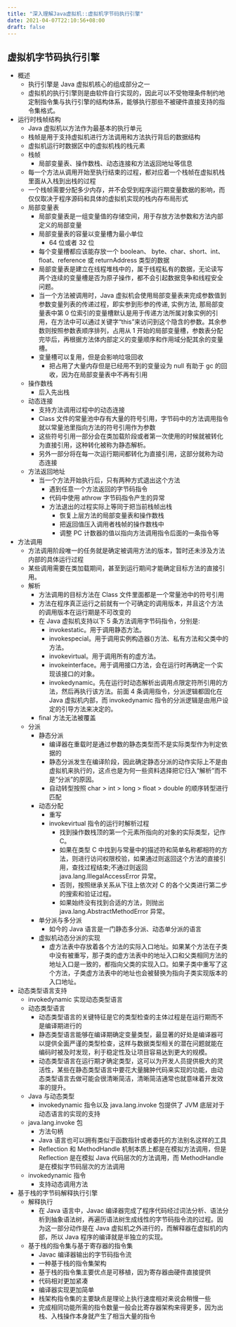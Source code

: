```yaml
---
title: "深入理解Java虚拟机::虚拟机字节码执行引擎"
date: 2021-04-07T22:10:56+08:00
draft: false
---
```


## 虚拟机字节码执行引擎

- 概述
  - 执行引擎是 Java 虚拟机核心的组成部分之一
  - 虚拟机的执行引擎则是由软件自行实现的，因此可以不受物理条件制约地定制指令集与执行引擎的结构体系，能够执行那些不被硬件直接支持的指令集格式。
- 运行时栈帧结构
  - Java 虚拟机以方法作为最基本的执行单元
  - 栈帧是用于支持虚拟机进行方法调用和方法执行背后的数据结构
  - 虚拟机运行时数据区中的虚拟机栈的栈元素
  - 栈帧
    - 局部变量表、操作数栈、动态连接和方法返回地址等信息
  - 每一个方法从调用开始至执行结束的过程，都对应着一个栈帧在虚拟机栈里面从入栈到出栈的过程
  - 一个栈帧需要分配多少内存，并不会受到程序运行期变量数据的影响，而仅仅取决于程序源码和具体的虚拟机实现的栈内存布局形式
  - 局部变量表
    - 局部变量表是一组变量值的存储空间，用于存放方法参数和方法内部定义的局部变量
    - 局部变量表的容量以变量槽为最小单位
      - 64 位或者 32 位
    - 每个变量槽都应该能存放一个 boolean、 byte、char、short、int、float、reference 或 returnAddress 类型的数据
    - 局部变量表是建立在线程堆栈中的，属于线程私有的数据，无论读写两个连续的变量槽是否为原子操作，都不会引起数据竞争和线程安全问题。
    - 当一个方法被调用时，Java 虚拟机会使用局部变量表来完成参数值到参数变量列表的传递过程，即实参到形参的传递, 实例方法, 那局部变量表中第 0 位索引的变量槽默认是用于传递方法所属对象实例的引用，在方法中可以通过关键字“this”来访问到这个隐含的参数。其余参数则按照参数表顺序排列，占用从 1 开始的局部变量槽，参数表分配完毕后，再根据方法体内部定义的变量顺序和作用域分配其余的变量槽。
    - 变量槽可以复用，但是会影响垃圾回收
      - 把占用了大量内存但是已经用不到的变量设为 null 有助于 gc 的回收，因为在局部变量表中不再有引用
  - 操作数栈
    - 后入先出栈
  - 动态连接
    - 支持方法调用过程中的动态连接
    - Class 文件的常量池中存有大量的符号引用，字节码中的方法调用指令就以常量池里指向方法的符号引用作为参数
    - 这些符号引用一部分会在类加载阶段或者第一次使用的时候就被转化为直接引用，这种转化被称为静态解析。
    - 另外一部分将在每一次运行期间都转化为直接引用，这部分就称为动态连接
  - 方法返回地址
    - 当一个方法开始执行后，只有两种方式退出这个方法
      - 遇到任意一个方法返回的字节码指令
      - 代码中使用 athrow 字节码指令产生的异常
      - 方法退出的过程实际上等同于把当前栈帧出栈
        - 恢复上层方法的局部变量表和操作数栈
        - 把返回值压入调用者栈帧的操作数栈中
        - 调整 PC 计数器的值以指向方法调用指令后面的一条指令等
- 方法调用
  - 方法调用阶段唯一的任务就是确定被调用方法的版本，暂时还未涉及方法内部的具体运行过程
  - 某些调用需要在类加载期间，甚至到运行期间才能确定目标方法的直接引用。
  - 解析
    - 方法调用的目标方法在 Class 文件里面都是一个常量池中的符号引用
    - 方法在程序真正运行之前就有一个可确定的调用版本，并且这个方法的调用版本在运行期是不可改变的
    - 在 Java 虚拟机支持以下 5 条方法调用字节码指令，分别是:
      - invokestatic。用于调用静态方法。
      - invokespecial。用于调用实例构造器<init>()方法、私有方法和父类中的方法。
      - invokevirtual。用于调用所有的虚方法。
      - invokeinterface。用于调用接口方法，会在运行时再确定一个实现该接口的对象。
      - invokedynamic。先在运行时动态解析出调用点限定符所引用的方法，然后再执行该方法。前面 4 条调用指令，分派逻辑都固化在 Java 虚拟机内部，而 invokedynamic 指令的分派逻辑是由用户设定的引导方法来决定的。
    - final 方法无法被覆盖
  - 分派
    - 静态分派
      - 编译器在重载时是通过参数的静态类型而不是实际类型作为判定依据的
      - 静态分派发生在编译阶段，因此确定静态分派的动作实际上不是由虚拟机来执行的，这点也是为何一些资料选择把它归入“解析”而不是“分派”的原因。
      - 自动转型按照 char > int > long > float > double 的顺序转型进行匹配
    - 动态分配
      - 重写
      - invokevirtual 指令的运行时解析过程
        - 找到操作数栈顶的第一个元素所指向的对象的实际类型，记作 C。
        - 如果在类型 C 中找到与常量中的描述符和简单名称都相符的方法，则进行访问权限校验，如果通过则返回这个方法的直接引用，查找过程结束;不通过则返回 java.lang.IllegalAccessError 异常。
        - 否则，按照继承关系从下往上依次对 C 的各个父类进行第二步的搜索和验证过程。
        - 如果始终没有找到合适的方法，则抛出 java.lang.AbstractMethodError 异常。
    - 单分派与多分派
      - 如今的 Java 语言是一门静态多分派、动态单分派的语言
    - 虚拟机动态分派的实现
      - 虚方法表中存放着各个方法的实际入口地址。如果某个方法在子类中没有被重写，那子类的虚方法表中的地址入口和父类相同方法的地址入口是一致的，都指向父类的实现入口。如果子类中重写了这个方法，子类虚方法表中的地址也会被替换为指向子类实现版本的入口地址。
- 动态类型语言支持
  - invokedynamic 实现动态类型语言
  - 动态类型语言
    - 动态类型语言的关键特征是它的类型检查的主体过程是在运行期而不是编译期进行的
    - 静态类型语言能够在编译期确定变量类型，最显著的好处是编译器可以提供全面严谨的类型检查，这样与数据类型相关的潜在问题就能在编码时被及时发现，利于稳定性及让项目容易达到更大的规模。
    - 动态类型语言在运行期才确定类型，这可以为开发人员提供极大的灵活性，某些在静态类型语言中要花大量臃肿代码来实现的功能，由动态类型语言去做可能会很清晰简洁，清晰简洁通常也就意味着开发效率的提升。
  - Java 与动态类型
    - invokedynamic 指令以及 java.lang.invoke 包提供了 JVM 底层对于动态语言的实现的支持
  - java.lang.invoke 包
    - 方法句柄
    - Java 语言也可以拥有类似于函数指针或者委托的方法别名这样的工具
    - Reflection 和 MethodHandle 机制本质上都是在模拟方法调用，但是 Reflection 是在模拟 Java 代码层次的方法调用，而 MethodHandle 是在模拟字节码层次的方法调用
  - invokedynamic 指令
    - 支持动态调用方法
- 基于栈的字节码解释执行引擎
  - 解释执行
    - 在 Java 语言中，Javac 编译器完成了程序代码经过词法分析、语法分析到抽象语法树，再遍历语法树生成线性的字节码指令流的过程。因为这一部分动作是在 Java 虚拟机之外进行的，而解释器在虚拟机的内部，所以 Java 程序的编译就是半独立的实现。
  - 基于栈的指令集与基于寄存器的指令集
    - Javac 编译器输出的字节码指令流
    - 一种基于栈的指令集架构
    - 基于栈的指令集主要优点是可移植，因为寄存器由硬件直接提供
    - 代码相对更加紧凑
    - 编译器实现更加简单
    - 栈架构指令集的主要缺点是理论上执行速度相对来说会稍慢一些
    - 完成相同功能所需的指令数量一般会比寄存器架构来得更多，因为出栈、入栈操作本身就产生了相当大量的指令
